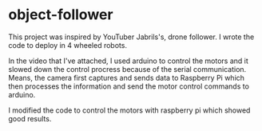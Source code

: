 # object-follower

This project was inspired by YouTuber Jabrils's, drone follower.
I wrote the code to deploy in 4 wheeled robots.

In the video that I've attached, I used arduino to control the motors and it slowed down the control procress because of the serial communication. Means, the camera first captures and sends data to Raspberry Pi which then processes the information and send the motor control commands to arduino. 

I modified the code to control the motors with raspberry pi which showed good results. 

